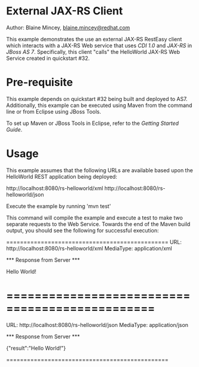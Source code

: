 External JAX-RS Client
======================


Author: Blaine Mincey, blaine.mincey@redhat.com

This example demonstrates the use an external JAX-RS RestEasy client
which interacts with a JAX-RS Web service that uses *CDI 1.0* and *JAX-RS* 
in *JBoss AS 7*.  Specifically, this client "calls" the HelloWorld JAX-RS
Web Service created in quickstart #32.

Pre-requisite
=============

This example depends on quickstart #32 being built and deployed to AS7.
Additionally, this example can be executed using Maven from the command line 
or from Eclipse using JBoss Tools.

To set up Maven or JBoss Tools in Eclipse, refer to the _Getting Started Guide_.

Usage
=====
This example assumes that the following URLs are available based upon the 
HelloWorld REST application being deployed:

http://localhost:8080/rs-helloworld/xml
http://localhost:8080/rs-helloworld/json

Execute the example by running 'mvn test'

This command will compile the example and execute a test to make two separate
requests to the Web Service.  Towards the end of the Maven build output, you 
should see the following for successful execution:

===============================================
URL: http://localhost:8080/rs-helloworld/xml
MediaType: application/xml

*** Response from Server ***

<xml><result>Hello World!</result></xml>

===============================================
===============================================
URL: http://localhost:8080/rs-helloworld/json
MediaType: application/json

*** Response from Server ***

{"result":"Hello World!"}

===============================================
